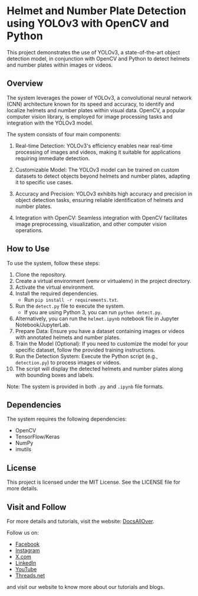 # Helmet and Number Plate Detection using YOLOv3 with OpenCV and Python

This project demonstrates the use of YOLOv3, a state-of-the-art object detection model, in conjunction with OpenCV and Python to detect helmets and number plates within images or videos.

## Overview
The system leverages the power of YOLOv3, a convolutional neural network (CNN) architecture known for its speed and accuracy, to identify and localize helmets and number plates within visual data. OpenCV, a popular computer vision library, is employed for image processing tasks and integration with the YOLOv3 model.

The system consists of four main components:

1. Real-time Detection: YOLOv3's efficiency enables near real-time processing of images and videos, making it suitable for applications requiring immediate detection.

2. Customizable Model: The YOLOv3 model can be trained on custom datasets to detect objects beyond helmets and number plates, adapting it to specific use cases.

3. Accuracy and Precision: YOLOv3 exhibits high accuracy and precision in object detection tasks, ensuring reliable identification of helmets and number plates.

4. Integration with OpenCV: Seamless integration with OpenCV facilitates image preprocessing, visualization, and other computer vision operations.

## How to Use
To use the system, follow these steps:
1. Clone the repository.
2. Create a virtual environment (venv or virtualenv) in the project directory.
3. Activate the virtual environment.
4. Install the required dependencies.
   - Run `pip install -r requirements.txt`.
5. Run the `detect.py` file to execute the system.
   - If you are using Python 3, you can run `python detect.py`.
6. Alternatively, you can run the `helmet.ipynb` notebook file in Jupyter Notebook/JupyterLab.
7. Prepare Data: Ensure you have a dataset containing images or videos with annotated helmets and number plates.
8. Train the Model (Optional): If you need to customize the model for your specific dataset, follow the provided training instructions.
9. Run the Detection System: Execute the Python script (e.g., `detection.py`) to process images or videos.
10. The script will display the detected helmets and number plates along with bounding boxes and labels.


Note: The system is provided in both `.py` and `.ipynb` file formats.

## Dependencies
The system requires the following dependencies:
- OpenCV
- TensorFlow/Keras
- NumPy
- imutils

## License
This project is licensed under the MIT License. See the LICENSE file for more details.


## Visit and Follow
For more details and tutorials, visit the website: [DocsAllOver](https://docsallover.com/).

Follow us on:
- [Facebook](https://www.facebook.com/docsallover)
- [Instagram](https://www.instagram.com/docsallover.tech/)
- [X.com](https://www.x.com/docsallover/)
- [LinkedIn](https://www.linkedin.com/company/docsallover/)
- [YouTube](https://www.youtube.com/@docsallover)
- [Threads.net](https://threads.net/docsallover.tech)

and visit our website to know more about our tutorials and blogs.
